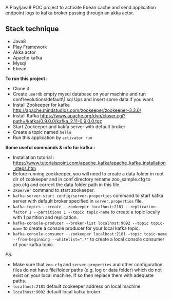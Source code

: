 A Play/java8 POC project to activate Ebean cache and send application endpoint logs to kafka broker passing through an akka actor. 

 ## Stack technique 
   - Java8
   - Play Framework
   - Akka actor
   - Apache kafka
   - Mysql
   - Ebean

 **To run this project :**
 
   - Clone it
   - Create `userdb` empty mysql database on your machine and run conf\evolutions\default\1.sql Ups and insert some data if you want.
   - Install Zookeeper for kafka http://apache.mindstudios.com/zookeeper/zookeeper-3.3.6/
   - Install Kafka  https://www.apache.org/dyn/closer.cgi?path=/kafka/0.9.0.0/kafka_2.11-0.9.0.0.tgz
   - Start Zookeeper and kakfa server with default broker
   - Create a topic named `hello`
   - Run this application by `activator run`
 

 **Some useful commands & info for kafka :**
  
  - Installation tutorial : https://www.tutorialspoint.com/apache_kafka/apache_kafka_installation_steps.htm
  - Before running zookkeeper, you will need to create a data folder in root dir of zookeeper and in conf directory rename zoo_sample.cfg to zoo.cfg and correct the data folder path in this file.
  - `zkServer` command to start zookeeper.
  - `kafka-server-start config/server.properties` command to start kafka server with default broker specified in `server.properties` file.
  - `kafka-topics --create --zookeeper localhost:2181 --replication-factor 1 --partitions 1 --topic topic-name` to create a topic locally with 1 partition and replication.
  - `kafka-console-producer --broker-list localhost:9092 --topic topic-name` to create a console producer for your local kafka topic.
  - `kafka-console-consumer --zookeeper localhost:2181 —topic topic-name --from-beginning --whitelist=".*"` to create a local console consumer of your kafka topic.

 *PS:* 
 
  - Make sure that `zoo.cfg` and `server.properties` and other configuration files do not have file/folder paths (e.g. log or data folder) which do not exist on your local machine. If so then
 replace them with adequate paths. 
  - `localhost:2181` default zookeeper address on local machine
  - `localhost:9092` default local kafka broker
  
